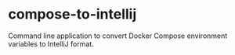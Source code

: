 # compose-to-intellij
Command line application to convert Docker Compose environment variables to IntelliJ format.

